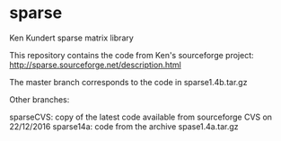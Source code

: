 # sparse
Ken Kundert sparse matrix library

This repository contains the code from Ken's sourceforge project: 
http://sparse.sourceforge.net/description.html

The master branch corresponds to the code in sparse1.4b.tar.gz

Other branches:

sparseCVS: copy of the latest code available from sourceforge CVS on 22/12/2016
sparse14a: code from the archive spase1.4a.tar.gz
